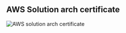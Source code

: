 ## AWS Solution arch certificate    

![ AWS solution arch certificate]([https://github.com/cloudwith-ajith/5307818_Ajithkumar/blob/main/Week4-Cprogram/Certificate/e3352df0-9b5e-45c1-92f9-837bf22d5d50.png](https://github.com/cloudwith-ajith/AWS-certifications/blob/main/AWS%20Certified%20Solutions%20Architect%20-%20Associate%20certificate.pdf))
 
   
